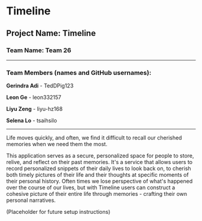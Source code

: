 # Timeline

## Project Name: Timeline

### **Team Name**: Team 26
***
### **Team Members (names and GitHub usernames)**:

  **Gerindra Adi** - TedDPig123
  
  **Leon Ge** - leon332157
  
  **Liyu Zeng** - liyu-hz168
  
  **Selena Lo** - tsaihsilo
***
Life moves quickly, and often, we find it difficult to recall our cherished memories when we need them the most.

This application serves as a secure, personalized space for people to store, relive, and reflect on their past memories. It's a service that allows users to record personalized snippets of their daily lives to look back on, to cherish both timely pictures of their life and their thoughts at specific moments of their personal history. Often times we lose perspective of what's happened over the course of our lives, but with Timeline users can construct a cohesive picture of their entire life through memories - crafting their own personal narratives.

(Placeholder for future setup instructions)

